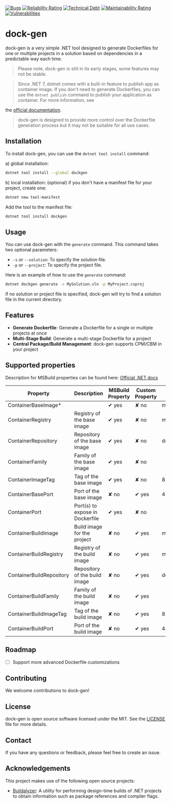 [![Bugs](https://sonarcloud.io/api/project_badges/measure?project=muons-io_dock-gen&metric=bugs)](https://sonarcloud.io/summary/new_code?id=muons-io_dock-gen)
[![Reliability Rating](https://sonarcloud.io/api/project_badges/measure?project=muons-io_dock-gen&metric=reliability_rating)](https://sonarcloud.io/summary/new_code?id=muons-io_dock-gen)
[![Technical Debt](https://sonarcloud.io/api/project_badges/measure?project=muons-io_dock-gen&metric=sqale_index)](https://sonarcloud.io/summary/new_code?id=muons-io_dock-gen)
[![Maintainability Rating](https://sonarcloud.io/api/project_badges/measure?project=muons-io_dock-gen&metric=sqale_rating)](https://sonarcloud.io/summary/new_code?id=muons-io_dock-gen)
[![Vulnerabilities](https://sonarcloud.io/api/project_badges/measure?project=muons-io_dock-gen&metric=vulnerabilities)](https://sonarcloud.io/summary/new_code?id=muons-io_dock-gen)

# dock-gen

dock-gen is a very simple .NET tool designed to generate Dockerfiles for one or multiple projects in a solution based on
dependencies in a predictable way each time.

> Please note, dock-gen is still in its early stages, some features may not be stable.

> Since .NET 7, dotnet comes with a built-in feature to publish app as container image.
> If you don't need to generate Dockerfiles, you can use the `dotnet publish` command to publish your application as
> container.
> For more information, see
>
the [official documentation](https://learn.microsoft.com/en-us/dotnet/core/docker/publish-as-container?pivots=dotnet-8-0).
> dock-gen is designed to provide more control over the Dockerfile generation process but it may not be suitable for all
> use cases.

## Installation

To install dock-gen, you can use the `dotnet tool install` command:

a) global installation:

```bash
dotnet tool install --global dockgen
```

b) local installation:
(optional) if you don't have a manifest file for your project, create one:

```bash
dotnet new tool-manifest
```

Add the tool to the manifest file:

```bash
dotnet tool install dockgen
```

## Usage

You can use dock-gen with the `generate` command. This command takes two optional parameters:

- `-s` or `--solution`: To specify the solution file.
- `-p` or `--project`: To specify the project file.

Here is an example of how to use the `generate` command:

```bash
dotnet dockgen generate -s MySolution.sln -p MyProject.csproj
```

If no solution or project file is specified, dock-gen will try to find a solution file in the current directory.

## Features

- **Generate Dockerfile**: Generate a Dockerfile for a single or multiple projects at once
- **Multi-Stage Build**: Generate a multi-stage Dockerfile for a project
- **Central Package/Build Management**: dock-gen supports CPM/CBM in your project

## Supported properties

Description for MSBuild properties can be found
here: [Official .NET docs](https://learn.microsoft.com/en-us/dotnet/core/docker/publish-as-container?pivots=dotnet-8-0)

| Property                 | Description                     | MSBuild Property | Custom Property | Default Value                           |
|--------------------------|---------------------------------|------------------|-----------------|-----------------------------------------|
| ContainerBaseImage*      |                                 | &#x2714; yes     | &#x2718; no     | mcr.microsoft.com:443/dotnet/aspnet:8.0 |
| ContainerRegistry        | Registry of the base image      | &#x2714; yes     | &#x2718; no     | mcr.microsoft.com                       |
| ContainerRepository      | Repository of the base image    | &#x2714; yes     | &#x2718; no     | dotnet/aspnet                           |
| ContainerFamily          | Family of the base image        | &#x2714; yes     | &#x2718; no     |
| ContainerImageTag        | Tag of the base image           | &#x2714; yes     | &#x2718; no     | 8.0                                     |
| ContainerBasePort        | Port of the base image          | &#x2718; no      | &#x2714; yes    | 443                                     |
| ContainerPort            | Port(s) to expose in Dockerfile | &#x2714; yes     | &#x2718; no     |
| ContainerBuildImage      | Build image for the project     | &#x2718; no      | &#x2714; yes    | mcr.microsoft.com:443/dotnet/sdk:8.0    |
| ContainerBuildRegistry   | Registry of the build image     | &#x2718; no      | &#x2714; yes    | mcr.microsoft.com                       |
| ContainerBuildRepository | Repository of the build image   | &#x2718; no      | &#x2714; yes    | dotnet/sdk                              |
| ContainerBuildFamily     | Family of the build image       | &#x2718; no      | &#x2714; yes    |
| ContainerBuildImageTag   | Tag of the build image          | &#x2718; no      | &#x2714; yes    | 8.0                                     |
| ContainerBuildPort       | Port of the build image         | &#x2718; no      | &#x2714; yes    | 443                                     |

## Roadmap

- [ ] Support more advanced Dockerfile customizations

## Contributing

We welcome contributions to dock-gen!

## License

dock-gen is open source software licensed under the MIT. See the [LICENSE](LICENSE) file for more details.

## Contact

If you have any questions or feedback, please feel free to create an issue.

## Acknowledgements

This project makes use of the following open source projects:

- [Buildalyzer](https://github.com/phmonte/Buildalyzer): A utility for performing design-time builds of .NET projects to
  obtain information such as package references and compiler flags.
